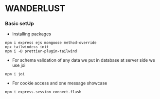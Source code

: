 # WANDERLUST

### Basic setUp

- Installing packages

```
npm i express ejs mongoose method-override 
npx tailwindcss init 
npm i -D prettier-plugin-tailwind
```

- For schema validation of any data we put in database at server side we use joi

```
npm i joi
```

- For cookie access and one message showcase

```
npm i express-session connect-flash
```